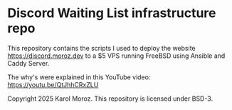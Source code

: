 # Discord Waiting List infrastructure repo

This repository contains the scripts I used to deploy the website https://discord.moroz.dev to a $5 VPS running FreeBSD using Ansible and Caddy Server.

The why's were explained in this YouTube video: https://youtu.be/QtJhhCRxZLU

Copyright 2025 Karol Moroz. This repository is licensed under BSD-3.
